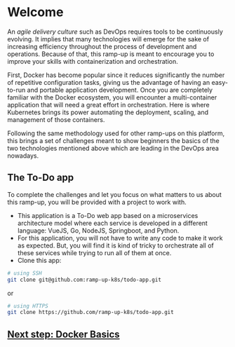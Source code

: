 # Welcome

An *agile delivery culture* such as DevOps requires tools to be continuously evolving. It implies that many technologies will emerge for the sake of increasing efficiency throughout the process of development and operations. Because of that, this ramp-up is meant to encourage you to improve your skills with containerization and orchestration.

First, Docker has become popular since it reduces significantly the number of repetitive configuration tasks, giving us the advantage of having an easy-to-run and portable application development. Once you are completely familiar with the Docker ecosystem, you will encounter a multi-container application that will need a great effort in orchestration. Here is where Kubernetes brings its power automating the deployment, scaling, and management of those containers.

Following the same methodology used for other ramp-ups on this platform, this brings a set of challenges meant to show beginners the basics of the two technologies mentioned above which are leading in the DevOps area nowadays.


## The To-Do app
To complete the challenges and let you focus on what matters to us about this ramp-up, you will be provided with a project to work with.

- This application is a To-Do web app based on a microservices architecture model where each service is developed in a different language: VueJS, Go, NodeJS, Springboot, and Python.
- For this application, you will not have to write any code to make it work as expected. But, you will find it is kind of tricky to orchestrate all of these services while trying to run all of them at once.
- Clone this app:
~~~ bash
# using SSH
git clone git@github.com:ramp-up-k8s/todo-app.git
~~~
or 
~~~ bash
# using HTTPS
git clone https://github.com/ramp-up-k8s/todo-app.git
~~~

## [Next step: Docker Basics](02-docker-basics.md)
